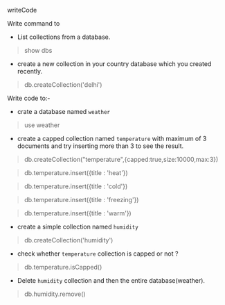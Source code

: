 writeCode

Write command to

- List collections from a database.
> show dbs
- create a new collection in your country database which you created recently.
> db.createCollection('delhi')

Write code to:-

- crate a database named `weather`
> use weather

- create a capped collection named `temperature` with maximum of 3 documents and try inserting more than 3 to see the result.
> db.createCollection("temperature",{capped:true,size:10000,max:3})

> db.temperature.insert({title : 'heat'})

> db.temperature.insert({title : 'cold'})

> db.temperature.insert({title : 'freezing'})

> db.temperature.insert({title : 'warm'})
- create a simple collection named `humidity`
> db.createCollection('humidity')

- check whether `temperature` collection is capped or not ?

> db.temperature.isCapped()

- Delete `humidity` collection and then the entire database(weather).
> db.humidity.remove()